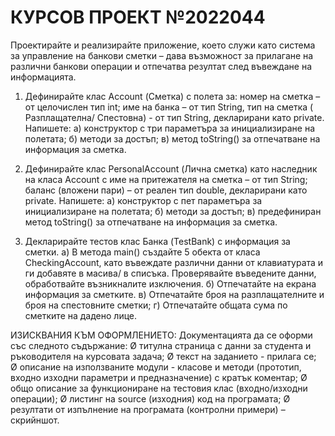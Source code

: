 # КУРСОВ ПРОЕКТ №2022044

Проектирайте и реализирайте приложение, което служи като система за
управление на банкови сметки – дава възможност за прилагане на различни
банкови операции и отпечатва резултат след въвеждане на информацията.

1. Дефинирайте клас Account (Сметка) с полета за: номер на сметка – от целочислен
   тип int; име на банка – от тип String, тип на сметка ( Разплащателна/ Спестовна) - от
   тип String, декларирани като private. Напишете:
   а) конструктор с три параметъра за инициализиране на полетата;
   б) методи за достъп;
   в) метод toString() за отпечатване на информация за сметка.

2. Дефинирайте клас PersonalAccount (Лична сметка) като наследник на класа
   Account с име на притежателя на сметка – от тип String; баланс (вложени пари) – от
   реален тип double, декларирани като private. Напишете:
   а) конструктор с пет параметъра за инициализиране на полетата;
   б) методи за достъп;
   в) предефиниран метод toString() за отпечатване на информация за сметка.

3. Декларирайте тестов клас Банка (TestBank) с информация за сметки.
   а) В метода main() създайте 5 обекта от класа CheckingAccount, като въвеждате
   различни данни от клавиатурата и ги добавяте в масива/ в списъка. Проверявайте
   въведените данни, обработвайте възникналите изключения.
   б) Отпечатайте на екрана информация за сметките.
   в) Отпечатайте броя на разплащателните и броя на спестовните сметки;
   г) Отпечатайте общата сума по сметките на дадено лице.

ИЗИСКВАНИЯ КЪМ ОФОРМЛЕНИЕТО:
Документацията да се оформи със следното съдържание:
Ø титулна страница с данни за студента и ръководителя на курсовата
задача;
Ø текст на заданието - прилага се;
Ø описание на използваните модули - класове и методи (прототип, входно
изходни параметри и предназначение) с кратък коментар;
Ø общо описание за функциониране на тестовия клас (входно/изходни
операции);
Ø листинг на source (изходния) код на програмата;
Ø резултати от изпълнение на програмата (контролни примери) –
скрийншот.
